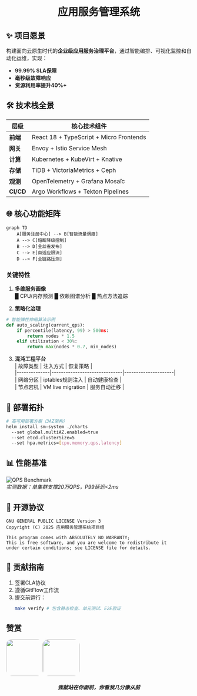 <center>

# 应用服务管理系统

</center>

## ✨ 项目愿景

构建面向云原生时代的**企业级应用服务治理平台**，通过智能编排、可视化监控和自动化运维，实现：

- **99.99% SLA保障**  
- **毫秒级故障响应**  
- **资源利用率提升40%+**

## 🛠️ 技术栈全景

| 层级        | 核心技术组件                          |  
|--------------|-------------------------------------|  
| **前端**    | React 18 + TypeScript + Micro Frontends |  
| **网关**    | Envoy + Istio Service Mesh          |  
| **计算**    | Kubernetes + KubeVirt + Knative     |  
| **存储**    | TiDB + VictoriaMetrics + Ceph       |  
| **观测**    | OpenTelemetry + Grafana Mosaïc      |  
| **CI/CD**   | Argo Workflows + Tekton Pipelines   |

## 🌐 核心功能矩阵

```mermaid
graph TD
    A[服务注册中心] --> B[智能流量调度]
    A --> C[熔断降级控制]
    B --> D[金丝雀发布]
    C --> E[自适应限流]
    D --> F[全链路压测]
```

### 关键特性
1. **多维服务画像**  
█ CPU/内存预测 █ 依赖图谱分析 █ 热点方法追踪

2. **策略化治理**  
```python
# 智能弹性伸缩算法示例
def auto_scaling(current_qps):
    if percentile(latency, 99) > 500ms:
        return nodes * 1.5
    elif utilization < 30%:
        return max(nodes * 0.7, min_nodes)
```

3. **混沌工程平台**  
| 故障类型       | 注入方式           | 恢复策略         |  
|--------------|------------------------------|---------------------|  
| 网络分区       | iptables规则注入   | 自动健康检查     |  
| 节点宕机       | VM live migration  | 服务自动迁移     |

## 🚀 部署拓扑

```bash
# 高可用部署方案（3AZ架构）
helm install sm-system ./charts 
  --set global.multiAZ.enabled=true 
  --set etcd.clusterSize=5 
  --set hpa.metrics=[cpu,memory,qps,latency]
```

## 📊 性能基准

![QPS Benchmark](https://via.placeholder.com/600x300/2a3d4a/ffffff?text=200k+QPS+<2ms+P99)  
*实测数据：单集群支撑20万QPS，P99延迟<2ms*

## 📜 开源协议

```legal
GNU GENERAL PUBLIC LICENSE Version 3
Copyright (C) 2025 应用服务管理系统项目组

This program comes with ABSOLUTELY NO WARRANTY;
This is free software, and you are welcome to redistribute it
under certain conditions; see LICENSE file for details.
```

## 🤝 贡献指南

1. 签署CLA协议  
2. 遵循GitFlow工作流  
3. 提交前运行：  
   ```bash
   make verify # 包含静态检查、单元测试、E2E验证
   ```

## 赞赏
<img src="https://icdn.binmt.cc/2507/687726666bd7e.png" style="border-radius: 15px;" width="100px"><img src="https://icdn.binmt.cc/2507/687726666bd7e.png" style="border-radius: 15px;" width="100px">

<h5 align="center">我就站在你面前，你看我几分像从前<h5>